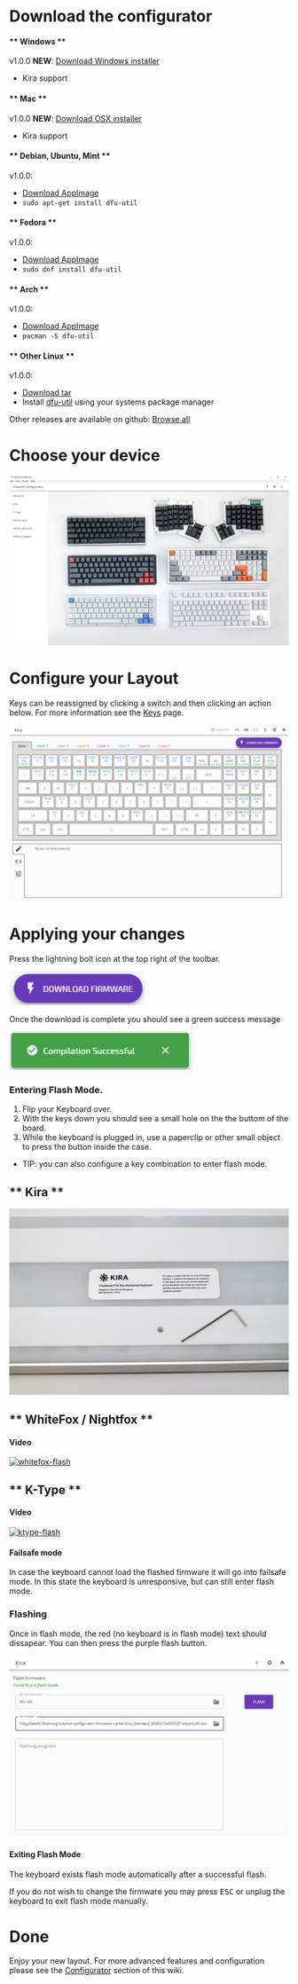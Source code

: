 # Download the configurator

<!-- tabs:start -->

#### ** Windows **

v1.0.0 **NEW**: [Download Windows installer](https://github.com/kiibohd/configurator/releases/download/v1.0.0/kiibohd-configurator-1.0.0-win.exe)

 - Kira support

<!--
---
Old Versions:

*v0.4.1:* [Download](https://github.com/kiibohd/configurator/releases/download/v0.4.1/kiibohd-configurator-0.4.1-win.exe)

 - K-Type animation support

 - Requires [dfu-util](http://dfu-util.sourceforge.net/releases/)
-->

#### ** Mac **

v1.0.0 **NEW**: [Download OSX installer](https://github.com/kiibohd/configurator/releases/download/v1.0.0/kiibohd-configurator-1.0.0-mac.dmg)

 - Kira support

<!--
---
Old Versions:

v0.4.1: [Download](https://github.com/kiibohd/configurator/releases/download/v0.4.1/kiibohd-configurator-0.4.1-mac.dmg)

 - K-Type animation support

 - Requires dfu-util (available using [homebrew](https://brew.sh/), `brew install dfu-util`)
-->

#### ** Debian, Ubuntu, Mint **

v1.0.0:
 - [Download AppImage](https://github.com/kiibohd/configurator/releases/download/v0.4.1/kiibohd-configurator-0.4.1.tar.g://github.com/kiibohd/configurator/releases/download/v1.0.0/kiibohd-configurator-1.0.0-linux-x86_64.AppImage)
 - `sudo apt-get install dfu-util`

#### ** Fedora **

v1.0.0:
 - [Download AppImage](https://github.com/kiibohd/configurator/releases/download/v0.4.1/kiibohd-configurator-0.4.1.tar.g://github.com/kiibohd/configurator/releases/download/v1.0.0/kiibohd-configurator-1.0.0-linux-x86_64.AppImage)
 - `sudo dnf install dfu-util`

#### ** Arch **

v1.0.0:
 - [Download AppImage](https://github.com/kiibohd/configurator/releases/download/v0.4.1/kiibohd-configurator-0.4.1.tar.g://github.com/kiibohd/configurator/releases/download/v1.0.0/kiibohd-configurator-1.0.0-linux-x86_64.AppImage)
 - `pacman -S dfu-util`

#### ** Other Linux **

v1.0.0:
 - [Download tar](https://github.com/kiibohd/configurator/releases/download/v1.0.0/kiibohd-configurator-1.0.0-linux-x64.tar.gz)
 - Install [dfu-util](http://dfu-util.sourceforge.net) using your systems package manager

<!-- tabs:end -->

Other releases are available on github: [Browse all](https://github.com/kiibohd/configurator/releases)

# Choose your device

![configurator](./images/configurator-home.png "Configurator")

# Configure your Layout

Keys can be reassigned by clicking a switch and then clicking an action below. For more information see the [Keys](Configurator/Keys.md) page.

![keymap](./images/configurator-keymap.png "Configurator Keymap")

# Applying your changes

Press the lightning bolt icon at the top right of the toolbar.

![compile](./images/configurator-compile.png "Compile Button")

Once the download is complete you should see a green success message

![compile-success](./images/configurator-compile-success.png "Compile Success Toast")

### Entering Flash Mode.

1.  Flip your Keyboard over.
2.  With the keys down you should see a small hole on the the buttom of the board.
3.  While the keyboard is plugged in, use a paperclip or other small object to press the button inside the case.

- TIP: you can also configure a key combination to enter flash mode.

<!-- tabs:start -->

## ** Kira **

![flash-switch](./images/reset%20button.jpg 'Flash Button')

## ** WhiteFox / Nightfox **

#### Video

[![whitefox-flash](https://img.youtube.com/vi/okFwGmpq70Y/0.jpg)](https://www.youtube.com/watch?v=okFwGmpq70Y "WhiteFox Flashing Button Demonstration")

## ** K-Type **

#### Video

[![ktype-flash](https://img.youtube.com/vi/i5wFVnEJcok/0.jpg)](https://www.youtube.com/watch?v=i5wFVnEJcok "WhiteFox Flashing Button Demonstration")

<!-- tabs:end -->

#### Failsafe mode

In case the keyboard cannot load the flashed firmware it will go into failsafe mode. In this state the keyboard is unresponsive, but can still enter flash mode.

### Flashing

Once in flash mode, the red (no keyboard is in flash mode) text should dissapear.
You can then press the purple flash button.

![flash](./images/configurator-flash.png "Compile Button")

#### Exiting Flash Mode

The keyboard exists flash mode automatically after a successful flash.

If you do not wish to change the firmware you may press <kbd>ESC</kbd> or unplug the keyboard to exit flash mode manually.

# Done

Enjoy your new layout. For more advanced features and configuration please see the [Configurator](Configurator.md#customization) section of this wiki.
